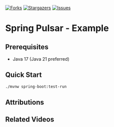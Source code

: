  [![Forks][forks-shield]][forks-url]
 [![Stargazers][stars-shield]][stars-url]
 [![Issues][issues-shield]][issues-url]

 # Spring Pulsar - Example

 ## Prerequisites

 - Java 17 (Java 21 preferred)

 ## Quick Start

```bash
./mvnw spring-boot:test-run
```

 ## Attributions

 ## Related Videos

 <!-- MARKDOWN LINKS & IMAGES -->
 <!-- https://www.markdownguide.org/basic-syntax/#reference-style-links -->
 [forks-shield]: https://img.shields.io/github/forks/javagrunt-com/com.javagrunt.service.pulsar.svg?style=for-the-badge
 [forks-url]: https://github.com/javagrunt-com/com.javagrunt.service.pulsar/forks
 [stars-shield]: https://img.shields.io/github/stars/javagrunt-com/com.javagrunt.service.pulsar.svg?style=for-the-badge
 [stars-url]: https://github.com/javagrunt-com/com.javagrunt.service.pulsar/stargazers
 [issues-shield]: https://img.shields.io/github/issues/javagrunt-com/com.javagrunt.service.pulsar.svg?style=for-the-badge
 [issues-url]: https://github.com/javagrunt-com/com.javagrunt.service.pulsar/issues

